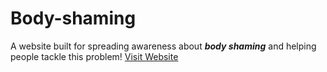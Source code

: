 # Body-shaming
A website built for spreading awareness about **_body shaming_** and helping people tackle this problem!
[Visit Website](https://evasharma12.github.io/Body-shaming/)
